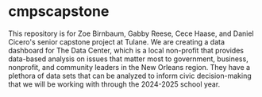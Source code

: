# cmpscapstone

This repository is for Zoe Birnbaum, Gabby Reese, Cece Haase, and Daniel Cicero's senior capstone project at Tulane. We are creating a data dashboard for The Data Center, which is a local non-profit that provides data-based analysis on issues that matter most to government, business, nonprofit, and community leaders in the New Orleans region. They have a plethora of data sets that can be analyzed to inform civic decision-making that we will be working with through the 2024-2025 school year.
